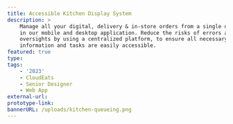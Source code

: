```yaml
---
title: Accessible Kitchen Display System
description: >
    Manage all your digital, delivery & in-store orders from a single dashboard
    in our mobile and desktop application. Reduce the risks of errors and
    oversights by using a centralized platform, to ensure all necessary
    information and tasks are easily accessible.
featured: true
type:
tags:
    - '2023'
    - CloudEats
    - Senior Designer
    - Web App
external-url:
prototype-link:
bannerURL: /uploads/kitchen-queueing.png
---
```

